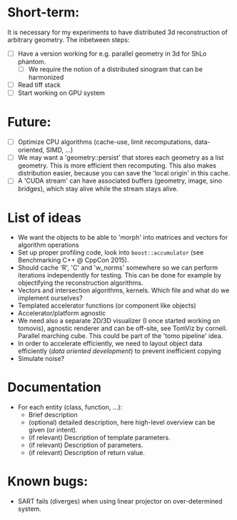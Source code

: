 # Short-term:

It is necessary for my experiments to have distributed 3d reconstruction of arbitrary geometry. The inbetween steps:
- [ ] Have a version working for e.g. parallel geometry in 3d for ShLo phantom.
    - [ ] We require the notion of a distributed sinogram that can be harmonized
- [ ] Read tiff stack
- [ ] Start working on GPU system

# Future:
* [ ] Optimize CPU algorithms (cache-use, limit recomputations, data-oriented, SIMD, ...)
* [ ] We may want a 'geometry::persist' that stores each geometry as a list geometry. This is more efficient then recomputing. This also makes distribution easier, because you can save the 'local origin' in this cache.
* [ ] A 'CUDA stream' can have associated buffers (geometry, image, sino bridges), which stay alive while the stream stays alive.

# List of ideas
* We want the objects to be able to 'morph' into matrices and vectors for algorithm operations
* Set up proper profiling code, look into `boost::accumulator` (see Benchmarking C++ @ CppCon 2015).
* Should cache 'R', 'C' and 'w_norms' somewhere so we can perform iterations independently for testing. This can be done for example by objectifying the reconstruction algorithms.
* Vectors and intersection algorithms, kernels. Which file and what do we implement ourselves?
* Templated accelerator functions (or component like objects)
* Accelerator/platform agnostic
* We need also a separate 2D/3D visualizer (I once started working on tomovis), agnostic renderer and can be off-site, see TomViz by cornell. Parallel marching cube. This could be part of the 'tomo pipeline' idea.
* In order to accelerate efficiently, we need to layout object data efficiently (*data oriented development*) to prevent inefficient copying
* Simulate noise?

# Documentation
* For each entity (class, function, ...):
  - Brief description
  - (optional) detailed description, here high-level overview can be given (or intent).
  - (if relevant) Description of template parameters.
  - (if relevant) Description of parameters.
  - (if relevant) Description of return value.

# Known bugs:
- SART fails (diverges) when using linear projector on over-determined system.
